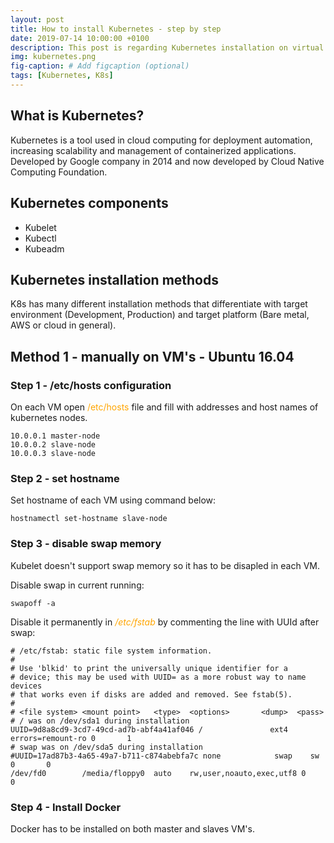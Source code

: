 ```yaml
---
layout: post
title: How to install Kubernetes - step by step
date: 2019-07-14 10:00:00 +0100
description: This post is regarding Kubernetes installation on virtual machines with easiest way possible
img: kubernetes.png
fig-caption: # Add figcaption (optional)
tags: [Kubernetes, K8s]
---
```


## What is Kubernetes?

Kubernetes is a tool used in cloud computing for deployment automation, increasing scalability and management of containerized applications.
Developed by Google company in 2014 and now developed by Cloud Native Computing Foundation.

## Kubernetes components

+ Kubelet
+ Kubectl
+ Kubeadm


## Kubernetes installation methods

K8s has many different installation methods that differentiate with target environment (Development, Production) and target platform (Bare metal, AWS or cloud in general).

## Method 1 - manually on VM's - Ubuntu 16.04

### Step 1 - /etc/hosts configuration

On each VM open <span style="color:orange">/etc/hosts</i></span> file and fill with addresses and host names of kubernetes nodes.

```
10.0.0.1 master-node
10.0.0.2 slave-node
10.0.0.3 slave-node
```

### Step 2 - set hostname

Set hostname of each VM using command below:

```
hostnamectl set-hostname slave-node
```

### Step 3 - disable swap memory

Kubelet doesn't support swap memory so it has to be disapled in each VM.

Disable swap in current running:
```
swapoff -a
```

Disable it permanently in <span style="color:orange"><i>/etc/fstab</i></span> by commenting the line with UUId after swap:
```
# /etc/fstab: static file system information.
#
# Use 'blkid' to print the universally unique identifier for a
# device; this may be used with UUID= as a more robust way to name devices
# that works even if disks are added and removed. See fstab(5).
#
# <file system> <mount point>   <type>  <options>       <dump>  <pass>
# / was on /dev/sda1 during installation
UUID=9d8a8cd9-3cd7-49cd-ad7b-abf4a41af046 /               ext4    errors=remount-ro 0       1
# swap was on /dev/sda5 during installation
#UUID=17ad87b3-4a65-49a7-b711-c874abebfa7c none            swap    sw              0       0
/dev/fd0        /media/floppy0  auto    rw,user,noauto,exec,utf8 0       0
```

### Step 4 - Install Docker

Docker has to be installed on both master and slaves VM's. 